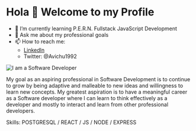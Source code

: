 # Hola 👋 Welcome to my Profile

- 🌱 I’m currently learning P.E.R.N. Fullstack JavaScript Development
- 💬 Ask me about my professional goals
- 📫 How to reach me:
  - [LinkedIn](https://www.linkedin.com/in/lorenzo-ortega-antoni/)
  - Twitter: @Avichu1992

![I am a Software Developer](https://images.pexels.com/photos/1274260/pexels-photo-1274260.jpeg?auto=compress&cs=tinysrgb&dpr=2&w=500)

My goal as an aspiring professional in Software Development is to continue to grow by being adaptive and malleable to new ideas and willingness to learn new concepts. My greatest aspiration is to have a meaningful career as a Software developer where I can learn to think effectively as a developer and mostly to interact and learn from other professional developers.

Skills: POSTGRESQL / REACT / JS / NODE / EXPRESS
